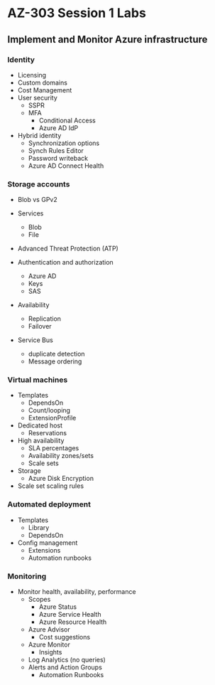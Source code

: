 # AZ-303 Session 1 Labs

## Implement and Monitor Azure infrastructure

### Identity

  * Licensing
  * Custom domains
  * Cost Management
  * User security
    * SSPR
    * MFA
      * Conditional Access
      * Azure AD IdP
  * Hybrid identity
    * Synchronization options
    * Synch Rules Editor
    * Password writeback
    * Azure AD Connect Health

### Storage accounts

  * Blob vs GPv2
  * Services
    * Blob
    * File
  * Advanced Threat Protection (ATP)
  * Authentication and authorization
    * Azure AD
    * Keys
    * SAS
  * Availability
    * Replication
    * Failover

* Service Bus
  * duplicate detection
  * Message ordering


### Virtual machines

  * Templates
    * DependsOn
    * Count/looping
    * ExtensionProfile
  * Dedicated host
    * Reservations
  * High availability
    * SLA percentages
    * Availability zones/sets
    * Scale sets
  * Storage
    * Azure Disk Encryption
  * Scale set scaling rules

### Automated deployment

  * Templates
    * Library
    * DependsOn
  * Config management
    * Extensions
    * Automation runbooks


### Monitoring

  * Monitor health, availability, performance
    * Scopes
      * Azure Status
      * Azure Service Health
      * Azure Resource Health
    * Azure Advisor
      * Cost suggestions
    * Azure Monitor
      * Insights
    * Log Analytics (no queries)
    * Alerts and Action Groups
      * Automation Runbooks
